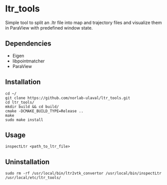 # ltr_tools

Simple tool to split an .ltr file into map and trajectory files and visualize them in ParaView with predefined window state.

## Dependencies
+ Eigen
+ libpointmatcher
+ ParaView

## Installation
```
cd ~/
git clone https://github.com/norlab-ulaval/ltr_tools.git
cd ltr_tools/
mkdir build && cd build/
cmake -DCMAKE_BUILD_TYPE=Release ..
make
sudo make install
```

## Usage
```
inspectLtr <path_to_ltr_file>
```

## Uninstallation
```
sudo rm -rf /usr/local/bin/ltr2vtk_convertor /usr/local/bin/inspectLtr /usr/local/etc/ltr_tools/
```